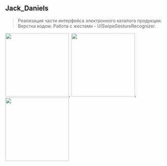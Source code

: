 ## Jack_Daniels
 
 > Реализация части интерфейса электронного каталога продукции. 
 Верстка кодом. Работа с жестами - UISwipeGestureRecognizer. 
 
 <img src = "JD_1.png" width="200px">, <img src = "JD_2.png" width="200px">, <img src = "JD_3.png" width="200px">
